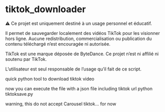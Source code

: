 # tiktok_downloader
⚠️ Ce projet est uniquement destiné à un usage personnel et éducatif.

Il permet de sauvegarder localement des vidéos TikTok pour les visionner hors ligne. 
Aucune redistribution, commercialisation ou publication du contenu téléchargé n’est encouragée ni autorisée.

TikTok est une marque déposée de ByteDance. Ce projet n’est ni affilié ni soutenu par TikTok.

L’utilisateur est seul responsable de l’usage qu’il fait de ce script.


quick python tool to download tiktok video


now you can execute the file with a json file including tiktok url
python tiktoksave.py <you json file> <where do you want tiktok video to be download>

warning, this do not accept Carousel tiktok... for now
